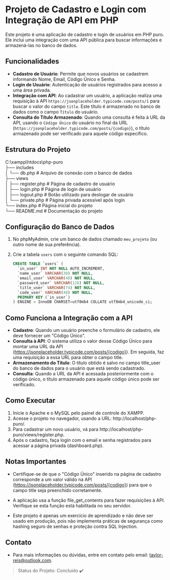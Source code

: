 # Projeto de Cadastro e Login com Integração de API em PHP

Este projeto é uma aplicação de cadastro e login de usuários em PHP puro. Ele inclui uma integração com uma API pública para buscar informações e armazená-las no banco de dados.

## Funcionalidades

- **Cadastro de Usuário**: Permite que novos usuários se cadastrem informando Nome, Email, Código Único e Senha.
- **Login de Usuário**: Autenticação de usuários registrados para acesso a uma área privada.
- **Integração com API**: Ao cadastrar um usuário, a aplicação realiza uma requisição à API `https://jsonplaceholder.typicode.com/posts/1` para buscar o valor do campo `title`. Este título é armazenado no banco de dados como o campo `Título` do usuário.
- **Consulta do Título Armazenado**: Quando uma consulta é feita à URL da API, usando o `Código Único` do usuário no final da URL (`https://jsonplaceholder.typicode.com/posts/{codigo}`), o título armazenado pode ser verificado para aquele código específico.

## Estrutura do Projeto

C:\xampp\htdocs\php-puro </br>
├── includes</br>
│   └── db.php # Arquivo de conexão com o banco de dados </br>
├── views</br>
│   ├── register.php # Página de cadastro de usuário </br>
│   ├── login.php # Página de login de usuário </br>
│   ├── logout.php # Botão utilizado para deslogar de usuário </br>
│   └── private.php # Página privada acessível após login </br>
└── index.php # Página inicial do projeto </br>
└── README.md # Documentação do projeto </br>

## Configuração do Banco de Dados

1. No phpMyAdmin, crie um banco de dados chamado `meu_projeto` (ou outro nome de sua preferência).
2. Crie a tabela `users` com o seguinte comando SQL:

   ```sql
   CREATE TABLE `users` (
     `in_user` INT NOT NULL AUTO_INCREMENT,
     `name_user` VARCHAR(30) NOT NULL,
     `email_user` VARCHAR(40) NOT NULL,
     `password_user` VARCHAR(128) NOT NULL,
     `title_user` VARCHAR(74) NOT NULL,
     `code_user` VARCHAR(40) NOT NULL,
     PRIMARY KEY (`in_user`)
   ) ENGINE = InnoDB CHARSET=utf8mb4 COLLATE utf8mb4_unicode_ci;

## Como Funciona a Integração com a API

- **Cadastro**: Quando um usuário preenche o formulário de cadastro, ele deve fornecer um "Código Único".
- **Consulta à API**: O sistema utiliza o valor desse Código Único para montar uma URL da API (https://jsonplaceholder.typicode.com/posts/{codigo}). Em seguida, faz uma requisição a essa URL para obter o campo title.
- **Armazenamento do Título**: O título obtido é salvo no campo title_user do banco de dados para o usuário que está sendo cadastrado.
- **Consulta**: Quando a URL da API é acessada posteriormente com o código único, o título armazenado para aquele código único pode ser verificado.

## Como Executar

1. Inicie o Apache e o MySQL pelo painel de controle do XAMPP.
2. Acesse o projeto no navegador, usando a URL: http://localhost/php-puro/.
3. Para cadastrar um novo usuário, vá para http://localhost/php-puro/views/register.php.
4. Após o cadastro, faça login com o email e senha registrados para acessar a página privada (dashboard.php).

## Notas Importantes

- Certifique-se de que o "Código Único" inserido na página de cadastro corresponde a um valor válido na API (https://jsonplaceholder.typicode.com/posts/{codigo}) para que o campo title seja preenchido corretamente.

- A aplicação usa a função file_get_contents para fazer requisições à API. Verifique se esta função está habilitada no seu servidor.
- Este projeto é apenas um exercício de aprendizado e não deve ser usado em produção, pois não implementa práticas de segurança como hashing seguro de senhas e proteção contra SQL Injection.

## Contato

- Para mais informações ou dúvidas, entre em contato pelo email: taylor-reis@outlook.com.

> Status do Projeto: Concluido :heavy_check_mark:
